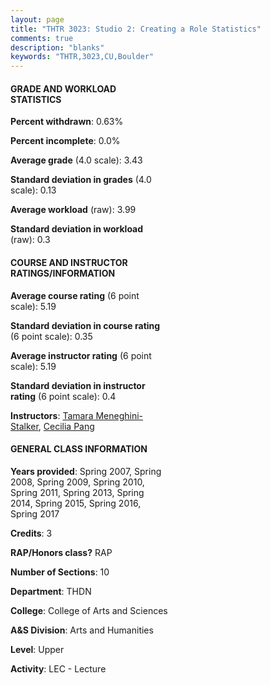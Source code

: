 ```yaml
---
layout: page
title: "THTR 3023: Studio 2: Creating a Role Statistics"
comments: true
description: "blanks"
keywords: "THTR,3023,CU,Boulder"
---
```

<head>
<script src="https://ajax.googleapis.com/ajax/libs/jquery/2.1.3/jquery.min.js"></script>
<script src="https://dl.dropboxusercontent.com/s/pc42nxpaw1ea4o9/highcharts.js?dl=0"></script>
<!-- <script src="../assets/js/highcharts.js"></script> -->
<style type="text/css">@font-face {
	font-family: "Bebas Neue";
	src: url(https://www.filehosting.org/file/details/544349/BebasNeue Regular.otf) format("opentype");
	}
	h1.Bebas { 
		font-family: "Bebas Neue", Verdana, Tahoma;
	}
</style>
</head>
<body>
	<div id="container" style="float: right; width: 45%; height: 88%; margin-left: 2.5%; margin-right: 2.5%;"></div>
	<script language="JavaScript">
		$(document).ready(function() {
		var chart = {type: 'column'};
		var title = {text: 'Grade Distribution'};
		var xAxis = {categories: ['A','B','C','D','F'],crosshair: true};
		var yAxis = {min: 0,title: {text: 'Percentage'}};
		var tooltip = {headerFormat: '<center><b><span style="font-size:20px">{point.key}</span></b></center>',
		               pointFormat: '<td style="padding:0"><b>{point.y:.1f}%</b></td>',
		               footerFormat: '</table>',shared: true,useHTML: true};
		var plotOptions = {column: {pointPadding: 0.0,borderWidth: 0}};  
		var credits = {enabled: false};var series= [{name: 'Percent',data: [47.74,49.74,2.52,0.0,0.0,]}];
		var json = {};
		json.chart = chart;
		json.title = title;
		json.tooltip = tooltip;
		json.xAxis = xAxis;
		json.yAxis = yAxis;  
		json.series = series;
		json.plotOptions = plotOptions;  
		json.credits = credits;
		$('#container').highcharts(json);
	});
	</script>
</body>
			   
#### GRADE AND WORKLOAD STATISTICS

**Percent withdrawn**: 0.63%

**Percent incomplete**: 0.0%

**Average grade** (4.0 scale): 3.43

**Standard deviation in grades** (4.0 scale): 0.13

**Average workload** (raw): 3.99

**Standard deviation in workload** (raw): 0.3

#### COURSE AND INSTRUCTOR RATINGS/INFORMATION

**Average course rating** (6 point scale): 5.19

**Standard deviation in course rating** (6 point scale): 0.35

**Average instructor rating** (6 point scale): 5.19

**Standard deviation in instructor rating** (6 point scale): 0.4

**Instructors**: <a href='../../instructors/Tamara_Meneghini-Stalker'>Tamara Meneghini-Stalker</a>, <a href='../../instructors/Cecilia_Pang'>Cecilia Pang</a>

#### GENERAL CLASS INFORMATION

**Years provided**: Spring 2007, Spring 2008, Spring 2009, Spring 2010, Spring 2011, Spring 2013, Spring 2014, Spring 2015, Spring 2016, Spring 2017

**Credits**: 3

**RAP/Honors class?** RAP

**Number of Sections**: 10

**Department**: THDN

**College**: College of Arts and Sciences

**A&S Division**: Arts and Humanities

**Level**: Upper

**Activity**: LEC - Lecture
